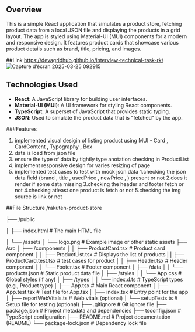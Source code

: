 ## Overview

This is a simple React application that simulates a product store, fetching product data from a local JSON file and displaying the products in a grid layout. The app is styled using Material-UI (MUI) components for a modern and responsive design. It features product cards that showcase various product details such as brand, title, pricing, and images.

##Link
https://devagridhub.github.io/interview-technical-task-rk/
![Capture d’écran 2025-03-25 092915](https://github.com/user-attachments/assets/9ffe423e-28ee-4783-996f-1bdb3dc7de60)


## Technologies Used

- **React**: A JavaScript library for building user interfaces.
- **Material-UI (MUI)**: A UI framework for styling React components.
- **TypeScript**: A superset of JavaScript that provides static typing.
- **JSON**: Used to simulate the product data that is "fetched" by the app.

###Features
1. implemented visual desigin of listing product using MUI - Card , CardContent , Typography , Box
2. data is load from json file 
3. ensure the type of data by tightly type anotation checking in ProductList
4. implement responsive design for varies resizing of page
5. implemented test cases to test with mock json data
     1.checking the json data field (brand , title , usedPrice , newPrice , ) present or not 
     2.does it render if some data missing
     3.checking the header and footer fetch or not
     4.checking atleast one product is fetch or not
     5.checking the img source is link or not



##File Structure 
/rakuten-product-store

├── /public

│   ├── index.html             # The main HTML file

│   └── /assets
│       └── logo.png           # Example image or other static assets
├── /src
│   ├── /components
│   │   ├── ProductCard.tsx    # Product card component
│   │   ├── ProductList.tsx    # Displays the list of products
|   |   ├── ProductCard.test.tsx    # test cases for product 
│   │   ├── Header.tsx         # Header component
│   │   └── Footer.tsx         # Footer component
│   ├── /data
│   │   └── products.json      # Static product data file
│   ├── /styles
│   │   └── App.css            # Global styles (if any)
│   ├── /types
│   │   └── index.d.ts         # TypeScript types (e.g., Product type)
│   ├── App.tsx                # Main React component
│   ├── App.test.tsx           # Test file for App.tsx
│   ├── index.tsx              # Entry point for the app
│   ├── reportWebVitals.ts     # Web vitals (optional)
│   └── setupTests.ts          # Setup file for testing (optional)
├── .gitignore                 # Git ignore file
├── package.json               # Project metadata and dependencies
├── tsconfig.json              # TypeScript configuration
├── README.md                  # Project documentation (README)
└── package-lock.json          # Dependency lock file
